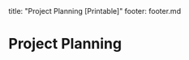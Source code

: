 <frontmatter>
title: "Project Planning [Printable]"
footer: footer.md
</frontmatter>

<link rel="stylesheet" href="{{baseUrl}}/css/textbook.css">

<div class="website-content">

<div id="main">

# Project Planning

<include src="workBreakdownStructure/unit-inParent-asFlat-print.md" boilerplate />
<include src="milestones/unit-inParent-asFlat-print.md" boilerplate />
<include src="buffers/unit-inParent-asFlat-print.md" boilerplate />
<include src="issueTrackers/unit-inParent-asFlat-print.md" boilerplate />
<include src="ganttCharts/unit-inParent-asFlat-print.md" boilerplate />
<include src="pertCharts/unit-inParent-asFlat-print.md" boilerplate />

</div>

</div>
